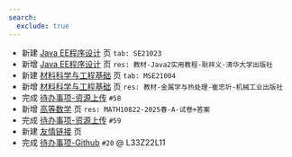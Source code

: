 ```yaml
---
search:
  exclude: true
---
```


- 新建 [Java EE程序设计](../../../../course/Java%20EE程序设计.md) 页 `tab: SE21023`
- 新增 [Java EE程序设计](../../../../course/Java%20EE程序设计.md) 页 `res: 教材-Java2实用教程-耿祥义-清华大学出版社`
- 新建 [材料科学与工程基础](../../../../course/材料科学与工程基础.md) 页 `tab: MSE21004`
- 新增 [材料科学与工程基础](../../../../course/材料科学与工程基础.md) 页 `res: 教材-金属学与热处理-崔忠圻-机械工业出版社`
- 完成 [待办事项-资源上传](../../../待办事项/upload.md) `#58`
- 新增 [高等数学](../../../../course/高等数学.md) 页 `res: MATH10822-2025春-A-试卷+答案`
- 完成 [待办事项-资源上传](../../../待办事项/upload.md) `#59`
- 新建 [友情链接](../../../友情链接/index.md) 页
- 完成 [待办事项-Github](../../../待办事项/github.md) `#20` @ L33Z22L11